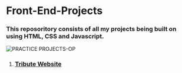 # Front-End-Projects
<h3 text-alihn="center">This reposoritory consists of all my projects being built on using HTML, CSS and Javascript.</h3>

<!-- ![Top-10-Projects-For-Beginners-To-Practice-HTML-and-CSS-Skills](https://user-images.githubusercontent.com/85782825/175781013-319c8923-d5be-4990-9b11-1fe44eb6875a.jpg)
 -->
 
![PRACTICE PROJECTS-OP](https://user-images.githubusercontent.com/85782825/175821674-c8c4ae1c-c55b-4506-8e43-96a988013e4c.png)

1. <h3><a href="">Tribute Website</a>
